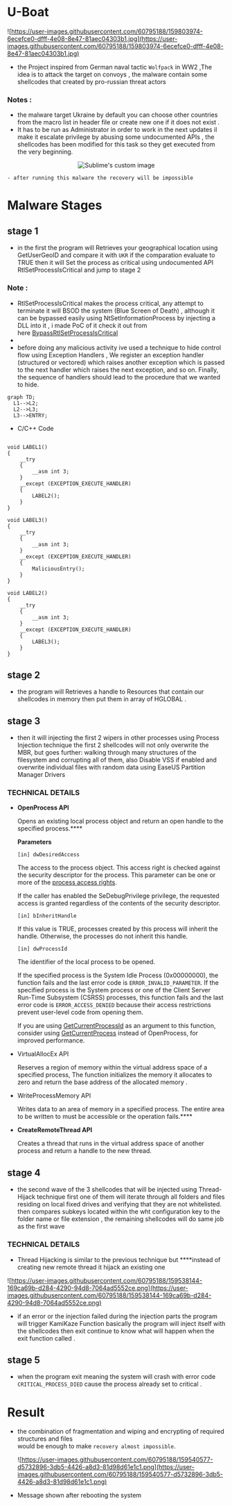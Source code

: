# U-Boat

![https://user-images.githubusercontent.com/60795188/159803974-6ecefce0-dfff-4e08-8e47-81aec04303b1.jpg](https://user-images.githubusercontent.com/60795188/159803974-6ecefce0-dfff-4e08-8e47-81aec04303b1.jpg)

- the Project inspired from German naval tactic `Wolfpack` in WW2 ,The idea is to attack the target on convoys , the malware contain some shellcodes that created by pro-russian threat actors

### Notes :

- the malware target Ukraine by default you can choose other countries from the macro list in header file or create new one if it does not exist .
- It has to be run as Administrator in order to work in the next updates il make it escalate privilege by abusing some undocumented APIs , the shellcodes has been modified for this task so they get executed from the very beginning.

<p align="center">
  <img src="https://user-images.githubusercontent.com/60795188/180663497-afeb1572-7c32-46dd-acdd-2bfe0e38174b.png" alt="Sublime's custom image"/>
</p>

```
- after running this malware the recovery will be impossible
```

# Malware Stages

## stage 1

- in the first the program will Retrieves your geographical location using GetUserGeoID and compare it with `UKR` if the comparation evaluate to TRUE then it will Set the process as critical using undocumented API RtlSetProcessIsCritical and jump to stage 2

### Note :

- RtlSetProcessIsCritical makes the process critical, any attempt to terminate it will BSOD the system (Blue Screen of Death) , although it can be bypassed easily using NtSetInformationProcess by injecting a DLL into it , i made PoC of it check it out from here [BypassRtlSetProcessIsCritical](https://github.com/ZeroM3m0ry/BypassRtlSetProcessIsCritical)
- 
- before doing any malicious activity ive used a technique to hide control flow using Exception Handlers , We register an exception handler (structured or vectored) which raises another exception which is passed to the next handler which raises the next exception, and so on. Finally, the sequence of handlers should lead to the procedure that we wanted to hide.

```
graph TD;
  L1-->L2;
  L2-->L3;
  L3-->ENTRY;
```

- C/C++ Code

```

void LABEL1()
{
    __try
    {
        __asm int 3;
    }
    __except (EXCEPTION_EXECUTE_HANDLER)
    {
        LABEL2();
    }
}

void LABEL3()
{
    __try
    {
        __asm int 3;
    }
    __except (EXCEPTION_EXECUTE_HANDLER)
    {
        MaliciousEntry();
    }
}

void LABEL2()
{
    __try
    {
        __asm int 3;
    }
    __except (EXCEPTION_EXECUTE_HANDLER)
    {
        LABEL3();
    }
}

```

## stage 2

- the program will Retrieves a handle to Resources that contain our shellcodes in memory then put them in array of HGLOBAL .

## stage 3

- then it will injecting the first 2 wipers in other processes using Process Injection technique the first 2 shellcodes will not only overwrite the MBR, but goes further: walking through many structures of the filesystem and corrupting all of them, also Disable VSS if enabled and overwrite individual files with random data using EaseUS Partition Manager Drivers

### ****TECHNICAL DETAILS****

- ****OpenProcess API****
    
    Opens an existing local process object and return an open handle to the specified process.****
    
    **Parameters**
    
    `[in] dwDesiredAccess`
    
    The access to the process object. This access right is checked against the security descriptor for the process. This parameter can be one or more of the [process access rights](https://docs.microsoft.com/en-us/windows/desktop/ProcThread/process-security-and-access-rights).
    
    If the caller has enabled the SeDebugPrivilege privilege, the requested access is granted regardless of the contents of the security descriptor.
    
    `[in] bInheritHandle`
    
    If this value is TRUE, processes created by this process will inherit the handle. Otherwise, the processes do not inherit this handle.
    
    `[in] dwProcessId`
    
    The identifier of the local process to be opened.
    
    If the specified process is the System Idle Process (0x00000000), the function fails and the last error code is `ERROR_INVALID_PARAMETER`. If the specified process is the System process or one of the Client Server Run-Time Subsystem (CSRSS) processes, this function fails and the last error code is `ERROR_ACCESS_DENIED` because their access restrictions prevent user-level code from opening them.
    
    If you are using [GetCurrentProcessId](https://docs.microsoft.com/en-us/windows/desktop/api/processthreadsapi/nf-processthreadsapi-getcurrentprocessid) as an argument to this function, consider using [GetCurrentProcess](https://docs.microsoft.com/en-us/windows/desktop/api/processthreadsapi/nf-processthreadsapi-getcurrentprocess) instead of OpenProcess, for improved performance.
    
- VirtualAllocEx API
    
    Reserves a region of memory within the virtual address space of a specified process, The function initializes the memory it allocates to zero and return the base address of the allocated memory .
    
- WriteProcessMemory API
    
    Writes data to an area of memory in a specified process. The entire area to be written to must be accessible or the operation fails.****
    
- **CreateRemoteThread API**
    
    Creates a thread that runs in the virtual address space of another process and return a handle to the new thread.
    

## stage 4

- the second wave of the 3 shellcodes that will be injected using Thread-Hijack technique first one of them will iterate through all folders and files residing on local fixed drives and verifying that they are not whitelisted. then compares subkeys located within the wht configuration key to the folder name or file extension , the remaining shellcodes will do same job as the first wave

### ****TECHNICAL DETAILS****

- Thread Hijacking is similar to the previous technique but ****instead of creating new remote thread   it hijack an existing one

![https://user-images.githubusercontent.com/60795188/159538144-169ca69b-d284-4290-94d8-7064ad5552ce.png](https://user-images.githubusercontent.com/60795188/159538144-169ca69b-d284-4290-94d8-7064ad5552ce.png)

- if an error or the injection failed during the injection parts the program will trigger KamiKaze Function basically the program will inject itself with the shellcodes then exit continue to know what will happen when the exit function called .

## stage 5

- when the program exit meaning the system will crash with error code `CRITICAL_PROCESS_DIED` cause the process already set to critical .

# Result

- the combination of fragmentation and wiping and encrypting of required structures and files <br> would be enough to make `recovery almost impossible`.
    
    ![https://user-images.githubusercontent.com/60795188/159540577-d5732896-3db5-4426-a8d3-81d98d61e1c1.png](https://user-images.githubusercontent.com/60795188/159540577-d5732896-3db5-4426-a8d3-81d98d61e1c1.png)
    
- Message shown after rebooting the system
